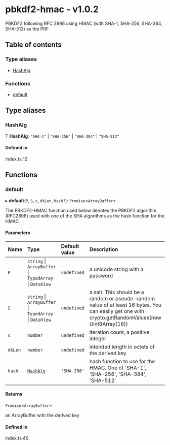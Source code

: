 # pbkdf2-hmac - v1.0.2

PBKDF2 following RFC 2898 using HMAC (with SHA-1, SHA-256, SHA-384, SHA-512) as the PRF

## Table of contents

### Type aliases

- [HashAlg](API.md#hashalg)

### Functions

- [default](API.md#default)

## Type aliases

### HashAlg

Ƭ **HashAlg**: ``"SHA-1"`` \| ``"SHA-256"`` \| ``"SHA-384"`` \| ``"SHA-512"``

#### Defined in

index.ts:12

## Functions

### default

▸ **default**(`P`, `S`, `c`, `dkLen`, `hash?`): `Promise`<`ArrayBuffer`\>

The PBKDF2-HMAC function used below denotes the PBKDF2 algorithm (RFC2898)
used with one of the SHA algorithms as the hash function for the HMAC

#### Parameters

| Name | Type | Default value | Description |
| :------ | :------ | :------ | :------ |
| `P` | `string` \| `ArrayBuffer` \| `TypedArray` \| `DataView` | `undefined` | a unicode string with a password |
| `S` | `string` \| `ArrayBuffer` \| `TypedArray` \| `DataView` | `undefined` | a salt. This should be a random or pseudo-random value of at least 16 bytes. You can easily get one with crypto.getRandomValues(new Uint8Array(16)) |
| `c` | `number` | `undefined` | iteration count, a positive integer |
| `dkLen` | `number` | `undefined` | intended length in octets of the derived key |
| `hash` | [`HashAlg`](API.md#hashalg) | `'SHA-256'` | hash function to use for the HMAC. One of 'SHA-1', 'SHA-256', 'SHA-384', 'SHA-512' |

#### Returns

`Promise`<`ArrayBuffer`\>

an ArrayBuffer with the derived key

#### Defined in

index.ts:40
